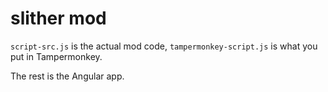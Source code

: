 # slither mod

`script-src.js` is the actual mod code, `tampermonkey-script.js` is what you
put in Tampermonkey.

The rest is the Angular app.
